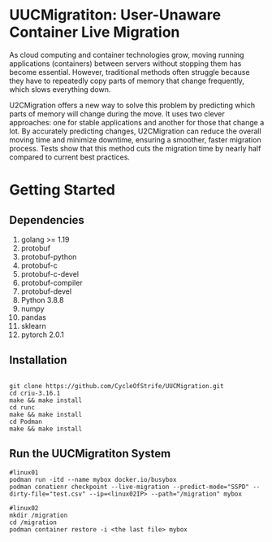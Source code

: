 # UUCMigratiton: User-Unaware Container Live Migration

As cloud computing and container technologies grow, moving running applications (containers) between servers without stopping them has become essential. However, traditional methods often struggle because they have to repeatedly copy parts of memory that change frequently, which slows everything down.

U2CMigration offers a new way to solve this problem by predicting which parts of memory will change during the move. It uses two clever approaches: one for stable applications and another for those that change a lot. By accurately predicting changes, U2CMigration can reduce the overall moving time and minimize downtime, ensuring a smoother, faster migration process. Tests show that this method cuts the migration time by nearly half compared to current best practices.

# Getting Started
## Dependencies

1. golang >= 1.19
2. protobuf 
3. protobuf-python
4. protobuf-c
5. protobuf-c-devel
6. protobuf-compiler
7. protobuf-devel
8. Python 3.8.8
4. numpy
5. pandas
6. sklearn
9. pytorch 2.0.1

## Installation

```shell

git clone https://github.com/CycleOfStrife/UUCMigration.git
cd criu-3.16.1
make && make install
cd runc 
make && make install
cd Podman
make && make install
```
## Run the UUCMigratiton System


```shell
#linux01
podman run -itd --name mybox docker.io/busybox
podman conatienr checkpoint --live-migration --predict-mode="SSPD" --dirty-file="test.csv" --ip=<linux02IP> --path="/migration" mybox

```

```
#linux02
mkdir /migration
cd /migration
podman container restore -i <the last file> mybox

```

